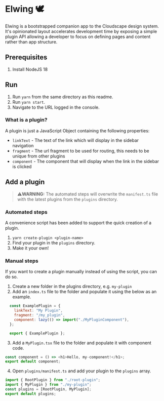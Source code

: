 # Elwing 🕊️

Elwing is a bootstrapped companion app to the Cloudscape design system. It's opinionated
layout accelerates development time by exposing a simple plugin API allowing a developer
to focus on defining pages and content rather than app structure.

## Prerequisites

1. Install NodeJS 18

## Run

1. Run `yarn` from the same directory as this readme.
1. Run `yarn start`.
1. Navigate to the URL logged in the console.

### What is a plugin?

A plugin is just a JavaScript Object containing the following properties:

- `linkText` - The text of the link which will display in the sidebar navigation
- `fragment` - The url fragment to be used for routing, this needs to be unique from other plugins
- `component` - The component that will display when the link in the sidebar is clicked

## Add a plugin
> ⚠️**WARNING:** The automated steps will overwrite the `manifest.ts` file with the latest
> plugins from the `plugins` directory. 

### Automated steps
A convenience script has been added to support the quick creation of a plugin.

1. `yarn create-plugin <plugin-name>`
2. Find your plugin in the `plugins` directory.
3. Make it your own!


### Manual steps
If you want to create a plugin manually instead of using the script, you can do so.

1. Create a new folder in the plugins directory, e.g. `my-plugin`
2. Add an `index.ts` file to the folder and populate it using the below as an example.
  ```javascript
    const ExamplePlugin = {
      linkText: "My Plugin",
      fragment: "/my_plugin",
      component: lazy(() => import("./MyPluginComponent"),
    };

    export { ExamplePlugin };
  ```
3. Add a `MyPlugin.tsx` file to the folder and populate it with component code.
  ```javascript
  const component = () => <h1>Hello, my-component!</h1>;
  export default component;
  ```
4. Open `plugins/manifest.ts` and add your plugin to the `plugins` array.
  ```javascript
  import { RootPlugin } from "./root-plugin";
  import { MyPlugin } from "./my-plugin";
  const plugins = [RootPlugin, MyPlugin];
  export default plugins;
  ```